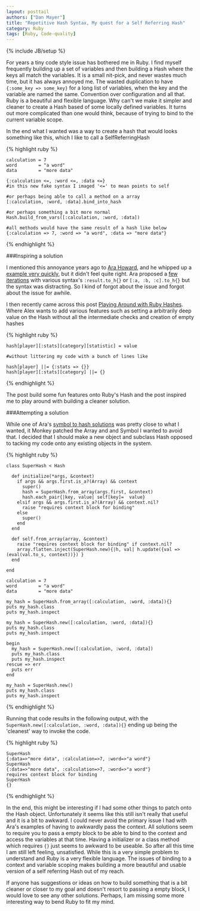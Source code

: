 ```yaml
---
layout: posttail
authors: ["Dan Mayer"]
title: "Repetitive Hash Syntax, My quest for a Self Referring Hash"
category: Ruby
tags: [Ruby, Code-quality]
---
```

{% include JB/setup %}

For years a tiny code style issue has bothered me in Ruby. I find myself frequently building up a set of variables and then building a Hash where the keys all match the variables. It is a small nit-pick, and never wastes much time, but it has always annoyed me. The wasted duplication to have `{:some_key => some_key}` for a long list of variables, when the key and the variable are named the same. Convention over configuration and all that. Ruby is a beautiful and flexible language. Why can't we make it simpler and cleaner to create a Hash based of some locally defined variables. It turns out more complicated than one would think, because of trying to bind to the current variable scope.

In the end what I wanted was a way to create a hash that would looks something like this, which I like to call a SelfReferringHash


{% highlight ruby %}

    calculation = 7
    word        = "a word"
    data        = "more data"
    
    {:calculation <=, :word <=, :data <=}
    #in this new fake syntax I imaged '<=' to mean points to self

    #or perhaps being able to call a method on a array
    [:calculation, :word, :data].bind_into_hash

    #or perhaps something a bit more normal
    Hash.build_from_vars([:calculation, :word, :data])
    
    #all methods would have the same result of a hash like below
    {:calculation => 7, :word => "a word", :data => "more data"}
    
{% endhighlight %}

<!--more-->
###Inspiring a solution

I mentioned this annoyance years ago to [Ara Howard](https://github.com/ahoward), and he whipped up a [example very quickly](http://drawohara.com/post/151193800/ruby-symbol-to-hash), but it didn't feel quite right. Ara proposed a [few iterations](https://gist.github.com/ahoward/157787) with various syntax's `:result.to_h{}` or `[:a, :b, :c].to_h{}` but the syntax was distracting. So I kind of forgot about the issue and forgot about the issue for awhile.

I then recently came across this post [Playing Around with Ruby Hashes](http://alex.nisnevich.com/blog/2012/07/30/fun_with_ruby_hashes.html). Where Alex wants to add various features such as setting a arbitrarily deep value on the Hash without all the intermediate checks and creation of empty hashes

{% highlight ruby %}

    hash[player][:stats][category][statistic] = value
    
    #without littering my code with a bunch of lines like

    hash[player] ||= {:stats => {}}
    hash[player][:stats][category] ||= {}
    
{% endhighlight %}   

The post build some fun features onto Ruby's Hash and the post inspired me to play around with building a cleaner solution.

###Attempting a solution

While one of Ara's [symbol to hash solutions](https://gist.github.com/ahoward/157787) was pretty close to what I wanted, it Monkey patched the Array and and Symbol I wanted to avoid that. I decided that I should make a new object and subclass Hash opposed to tacking my code onto any existing objects in the system. 

{% highlight ruby %}

    class SuperHash < Hash

      def initialize(*args, &context)
        if args && args.first.is_a?(Array) && context
          super()
          hash = SuperHash.from_array(args.first, &context)
          hash.each_pair{|key, value| self[key]=  value}
        elsif args && args.first.is_a?(Array) && context.nil?
          raise "requires context block for binding"
        else
          super()
        end
      end

      def self.from_array(array, &context)
        raise "requires context block for binding" if context.nil?
        array.flatten.inject(SuperHash.new){|h, val| h.update({val => (eval(val.to_s, context))}) }
      end

    end

    calculation = 7
    word        = "a word"
    data        = "more data"

    my_hash = SuperHash.from_array([:calculation, :word, :data]){}
    puts my_hash.class
    puts my_hash.inspect

    my_hash = SuperHash.new([:calculation, :word, :data]){}
    puts my_hash.class
    puts my_hash.inspect

    begin
      my_hash = SuperHash.new([:calculation, :word, :data])
      puts my_hash.class
      puts my_hash.inspect
    rescue => err
      puts err
    end

    my_hash = SuperHash.new()
    puts my_hash.class
    puts my_hash.inspect

{% endhighlight %} 

Running that code results in the following output, with the `SuperHash.new([:calculation, :word, :data]){}` ending up being the 'cleanest' way to invoke the code.

{% highlight ruby %}

    SuperHash
    {:data=>"more data", :calculation=>7, :word=>"a word"}
    SuperHash
    {:data=>"more data", :calculation=>7, :word=>"a word"}
    requires context block for binding
    SuperHash
    {}
    
{% endhighlight %} 

In the end, this might be interesting if I had some other things to patch onto the Hash object. Unfortunately it seems like this still isn't really that useful and it is a bit to awkward. I could never avoid the primary issue I had with Ara's examples of having to awkwardly pass the context. All solutions seem to require you to  pass a empty block to be able to bind to the context and access the variables at that time. Having a initializer or a class method which requires `{}` just seems to awkward to be useable. So after all this time I am still left feeling, unsatisfied. While this is a very simple problem to understand and Ruby is a very flexible language. The issues of binding to a context and variable scoping makes building a more beautiful and usable version of a self referring Hash out of my reach.


If anyone has suggestions or ideas on how to build something that is a bit cleaner or closer to my goal and doesn't resort to passing a empty block, I would love to see any other solutions. Perhaps, I am missing some more interesting way to bend Ruby to fit my mind.